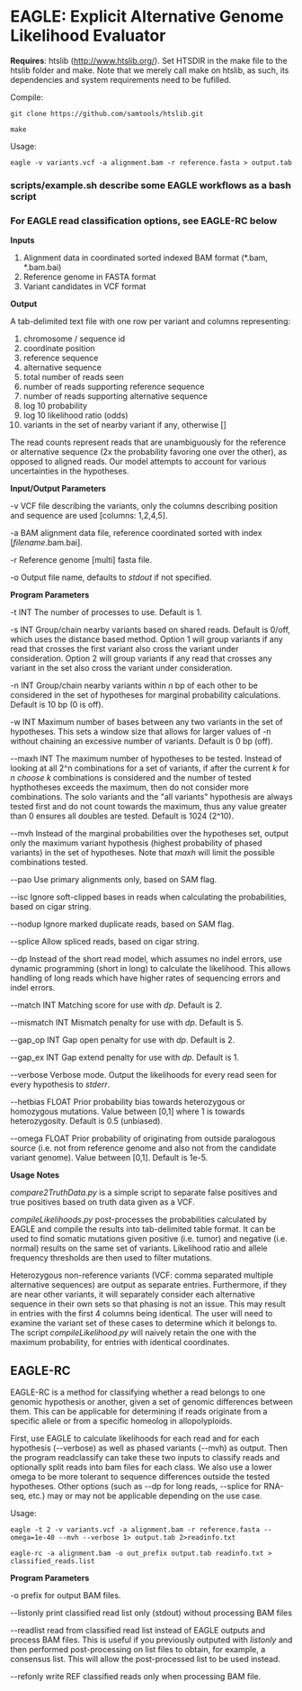 # EAGLE: Explicit Alternative Genome Likelihood Evaluator

**Requires**: htslib (http://www.htslib.org/). Set HTSDIR in the make file to the htslib folder and make.  Note that we merely call make on htslib, as such, its dependencies and system requirements need to be fufilled.

Compile:

`git clone https://github.com/samtools/htslib.git`

`make`

Usage: 

`eagle -v variants.vcf -a alignment.bam -r reference.fasta > output.tab`

### scripts/example.sh describe some EAGLE workflows as a bash script

### For EAGLE read classification options, see EAGLE-RC below

**Inputs**

1. Alignment data in coordinated sorted indexed BAM format (\*\.bam, \*\.bam.bai)
2. Reference genome in FASTA format
3. Variant candidates in VCF format

**Output**

A tab-delimited text file with one row per variant and columns representing:

1. chromosome / sequence id
2. coordinate position
3. reference sequence
4. alternative sequence
5. total number of reads seen
6. number of reads supporting reference sequence
7. number of reads supporting alternative sequence
8. log 10 probability
9. log 10 likelihood ratio (odds)
10. variants in the set of nearby variant if any, otherwise []

The read counts represent reads that are unambiguously for the reference or alternative sequence (2x the probability favoring one over the other), as opposed to aligned reads. Our model attempts to account for various uncertainties in the hypotheses.

**Input/Output Parameters**

-v  VCF file describing the variants, only the columns describing position and sequence are used [columns: 1,2,4,5].

-a  BAM alignment data file, reference coordinated sorted with index [*filename*.bam.bai].

-r  Reference genome [multi] fasta file.

-o  Output file name, defaults to *stdout* if not specified.

**Program Parameters**

-t INT  The number of processes to use.  Default is 1.

-s INT  Group/chain nearby variants based on shared reads.  Default is 0/off, which uses the distance based method.  Option 1 will group variants if any read that crosses the first variant also cross the variant under consideration.  Option 2 will group variants if any read that crosses any variant in the set also cross the variant under consideration.

-n INT  Group/chain nearby variants within *n* bp of each other to be considered in the set of hypotheses for marginal probability calculations.  Default is 10 bp (0 is off).

-w INT  Maximum number of bases between any two variants in the set of hypotheses. This sets a window size that allows for larger values of -n without chaining an excessive number of variants.  Default is 0 bp (off).

--maxh INT  The maximum number of hypotheses to be tested.  Instead of looking at all 2^n combinations for a set of variants, if after the current *k* for *n choose k* combinations is considered and the number of tested hypthotheses exceeds the maximum, then do not consider more combinations.  The solo variants and the "all variants" hypothesis are always tested first and do not count towards the maximum, thus any value greater than 0 ensures all doubles are tested.  Default is 1024 (2^10).

--mvh  Instead of the marginal probabilities over the hypotheses set, output only the maximum variant hypothesis (highest probability of phased variants) in the set of hypotheses.  Note that *maxh* will limit the possible combinations tested.

--pao  Use primary alignments only, based on SAM flag.

--isc  Ignore soft-clipped bases in reads when calculating the probabilities, based on cigar string.

--nodup  Ignore marked duplicate reads, based on SAM flag.

--splice  Allow spliced reads, based on cigar string.

--dp  Instead of the short read model, which assumes no indel errors, use dynamic programming (short in long) to calculate the likelihood.  This allows handling of long reads which have higher rates of sequencing errors and indel errors.

--match INT  Matching score for use with *dp*.  Default is 2.

--mismatch INT  Mismatch penalty for use with *dp*.  Default is 5.

--gap\_op INT  Gap open penalty for use with *dp*.  Default is 2.

--gap\_ex INT  Gap extend penalty for use with *dp*.  Default is 1.

--verbose  Verbose mode.  Output the likelihoods for every read seen for every hypothesis to *stderr*.

--hetbias FLOAT  Prior probability bias towards heterozygous or homozygous mutations.  Value between [0,1] where 1 is towards heterozygosity.  Default is 0.5 (unbiased).

--omega FLOAT  Prior probability of originating from outside paralogous source (i.e. not from reference genome and also not from the candidate variant genome).  Value between [0,1].  Default is 1e-5.

**Usage Notes**

*compare2TruthData.py* is a simple script to separate false positives and true positives based on truth data given as a VCF. 

*compileLikelihoods.py* post-processes the probabilities calculated by EAGLE and compile the results into tab-delimited table format.  It can be used to find somatic mutations given positive (i.e. tumor) and negative (i.e. normal) results on the same set of variants. Likelihood ratio and allele frequency thresholds are then used to filter mutations.

Heterozygous non-reference variants (VCF: comma separated multiple alternative sequences) are output as separate entries. Furthermore, if they are near other variants, it will separately consider each alternative sequence in their own sets so that phasing is not an issue. This may result in entries with the first 4 columns being identical. The user will need to examine the variant set of these cases to determine which it belongs to. The script *compileLikelihood.py* will naively retain the one with the maximum probability, for entries with identical coordinates.

## EAGLE-RC

EAGLE-RC is a method for classifying whether a read belongs to one genomic hypothesis or another, given a set of genomic differences between them.  This can be applicable for determining if reads originate from a specific allele or from a specific homeolog in allopolyploids.

First, use EAGLE to calculate likelihoods for each read and for each hypothesis (--verbose) as well as phased variants (--mvh) as output.  Then the program readclassify can take these two inputs to classify reads and optionally split reads into bam files for each class.  We also use a lower omega to be more tolerant to sequence differences outside the tested hypotheses.  Other options (such as --dp for long reads, --splice for RNA-seq, etc.) may or may not be applicable depending on the use case.

Usage: 

`eagle -t 2 -v variants.vcf -a alignment.bam -r reference.fasta --omega=1e-40 --mvh --verbose 1> output.tab 2>readinfo.txt`

`eagle-rc -a alignment.bam -o out_prefix output.tab readinfo.txt > classified_reads.list`

**Program Parameters**

-o  prefix for output BAM files.

--listonly  print classified read list only (stdout) without processing BAM files

--readlist  read from classified read list instead of EAGLE outputs and process BAM files.  This is useful if you previously outputed with *listonly* and then performed post-processing on list files to obtain, for example, a consensus list.  This will allow the post-processed list to be used instead.

--refonly  write REF classified reads only when processing BAM file.

